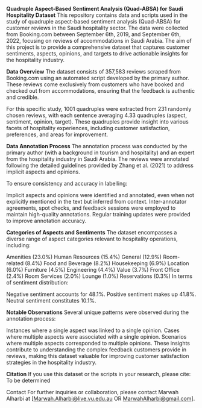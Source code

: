 **Quadruple Aspect-Based Sentiment Analysis (Quad-ABSA) for Saudi Hospitality Dataset**
This repository contains data and scripts used in the study of quadruple aspect-based sentiment analysis (Quad-ABSA) for customer reviews in the Saudi hospitality sector. The data were collected from Booking.com between September 6th, 2019, and September 6th, 2022, focusing on reviews of accommodations in Saudi Arabia. The aim of this project is to provide a comprehensive dataset that captures customer sentiments, aspects, opinions, and targets to drive actionable insights for the hospitality industry.

**Data Overview**
The dataset consists of 357,583 reviews scraped from Booking.com using an automated script developed by the primary author. These reviews come exclusively from customers who have booked and checked out from accommodations, ensuring that the feedback is authentic and credible.

For this specific study, 1001 quadruples were extracted from 231 randomly chosen reviews, with each sentence averaging 4.33 quadruples (aspect, sentiment, opinion, target). These quadruples provide insight into various facets of hospitality experiences, including customer satisfaction, preferences, and areas for improvement.

**Data Annotation Process**
The annotation process was conducted by the primary author (with a background in tourism and hospitality) and an expert from the hospitality industry in Saudi Arabia. The reviews were annotated following the detailed guidelines provided by Zhang et al. (2021) to address implicit aspects and opinions.

To ensure consistency and accuracy in labelling:

Implicit aspects and opinions were identified and annotated, even when not explicitly mentioned in the text but inferred from context.
Inter-annotator agreements, spot checks, and feedback sessions were employed to maintain high-quality annotations.
Regular training updates were provided to improve annotation accuracy.

**Categories of Aspects and Sentiments**
The dataset encompasses a diverse range of aspect categories relevant to hospitality operations, including:

Amenities (23.0%)
Human Resources (15.4%)
General (12.9%)
Room-related (8.4%)
Food and Beverage (8.2%)
Housekeeping (6.9%)
Location (6.0%)
Furniture (4.5%)
Engineering (4.4%)
Value (3.7%)
Front Office (2.4%)
Room Services (2.0%)
Lounge (1.0%)
Reservations (0.3%)
In terms of sentiment distribution:

Negative sentiment accounts for 48.1%.
Positive sentiment makes up 41.8%.
Neutral sentiment constitutes 10.1%.

**Notable Observations** 
Several unique patterns were observed during the annotation process:

Instances where a single aspect was linked to a single opinion.
Cases where multiple aspects were associated with a single opinion.
Scenarios where multiple aspects corresponded to multiple opinions.
These insights contribute to understanding the complex feedback customers provide in reviews, making this dataset valuable for improving customer satisfaction strategies in the hospitality industry.

**Citation**
If you use this dataset or the scripts in your research, please cite:
To be determined

Contact
For further inquiries or collaboration, please contact Marwah Alharbi at [Marwah.Alharbi@live.vu.edu.au OR MarwahAlharbi@gmail.com].

